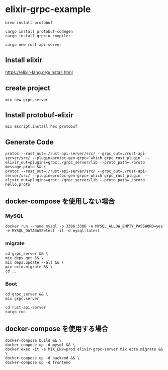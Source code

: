 # elixir-grpc-example

```$sh
brew install protobuf
```

```$sh
cargo install protobuf-codegen
cargo install grpcio-compiler
```

```$sh
cargo new rust-api-server
```

## Install elixir

<https://elixir-lang.org/install.html>

## create project

```$sh
mix new grpc_server
```

## Install protobuf-elixir

```$sh
mix escript.install hex protobuf
```

## Generate Code

```$sh
protoc --rust_out=./rust-api-server/src/ --grpc_out=./rust-api-server/src/ --plugin=protoc-gen-grpc=`which grpc_rust_plugin` --elixir_out=plugins=grpc:./grpc_server/lib --proto_path=./proto message.proto && \
protoc --rust_out=./rust-api-server/src/ --grpc_out=./rust-api-server/src/ --plugin=protoc-gen-grpc=`which grpc_rust_plugin` --elixir_out=plugins=grpc:./grpc_server/lib --proto_path=./proto hello.proto
```

## docker-compose を使用しない場合

### MySQL

```$sh
docker run --name mysql -p 3306:3306 -e MYSQL_ALLOW_EMPTY_PASSWORD=yes -e MYSQL_DATABASE=test -it -d mysql:latest
```

### migrate

```$sh
cd grpc_server && \
mix deps.get && \
mix deps.update --all && \
mix ecto.migrate && \
cd ..
```

### Boot

```$sh
cd grpc_server && \
mix grpc.server
```

```$sh
cd rust-api-server
cargo run
```

## docker-compose を使用する場合

```$sh
docker-compose build && \
docker-compose up -d mysql && \
docker exec -it -e MIX_ENV=prod elixir-grpc-server mix ecto.migrate && \
docker-compose up -d backend && \
docker-compose up -d frontend
```
